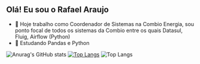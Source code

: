 ## Olá! Eu sou o Rafael Araujo

- 🔭 Hoje trabalho como Coordenador de Sistemas na Combio Energia, sou ponto focal de todos os sistemas da Combio entre os quais Datasul, Fluig, Airflow (Python)
- 🌱 Estudando Pandas e Python

![Anurag's GitHub stats](https://github-readme-stats.vercel.app/api?username=rafaelaraujoraimundo&show_icons=true&theme=radical)
[![Top Langs](https://github-readme-stats.vercel.app/api/top-langs/?username=rafaelaraujoraimundo&layout=donut)](https://github.com/anuraghazra/github-readme-stats)
![Top Langs](https://github-readme-stats.vercel.app/api/top-langs/?username=rafaelaraujoraimundo&layout=compact)

